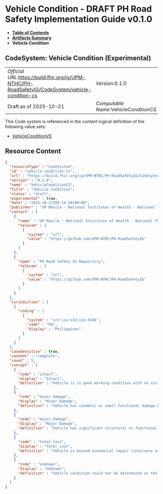 # Vehicle Condition - DRAFT PH Road Safety Implementation Guide v0.1.0

* [**Table of Contents**](toc.md)
* [**Artifacts Summary**](artifacts.md)
* **Vehicle Condition**

## CodeSystem: Vehicle Condition (Experimental) 

| | |
| :--- | :--- |
| *Official URL*:https://build.fhir.org/ig/UPM-NTHC/PH-RoadSafetyIG/CodeSystem/vehicle-condition-cs | *Version*:0.1.0 |
| Draft as of 2025-10-21 | *Computable Name*:VehicleConditionCS |

 This Code system is referenced in the content logical definition of the following value sets: 

* [VehicleConditionVS](ValueSet-vehicle-condition-vs.md)



## Resource Content

```json
{
  "resourceType" : "CodeSystem",
  "id" : "vehicle-condition-cs",
  "url" : "https://build.fhir.org/ig/UPM-NTHC/PH-RoadSafetyIG/CodeSystem/vehicle-condition-cs",
  "version" : "0.1.0",
  "name" : "VehicleConditionCS",
  "title" : "Vehicle Condition",
  "status" : "draft",
  "experimental" : true,
  "date" : "2025-10-21T09:14:28+00:00",
  "publisher" : "UP Manila - National Institutes of Health - National Telehealth Center",
  "contact" : [
    {
      "name" : "UP Manila - National Institutes of Health - National Telehealth Center",
      "telecom" : [
        {
          "system" : "url",
          "value" : "https://github.com/UPM-NTHC/PH-RoadSafetyIG"
        }
      ]
    },
    {
      "name" : "PH Road Safety IG Repository",
      "telecom" : [
        {
          "system" : "url",
          "value" : "https://github.com/UPM-NTHC/PH-RoadSafetyIG"
        }
      ]
    }
  ],
  "jurisdiction" : [
    {
      "coding" : [
        {
          "system" : "urn:iso:std:iso:3166",
          "code" : "PH",
          "display" : "Philippines"
        }
      ]
    }
  ],
  "caseSensitive" : true,
  "content" : "complete",
  "count" : 5,
  "concept" : [
    {
      "code" : "intact",
      "display" : "Intact",
      "definition" : "Vehicle is in good working condition with no visible damage."
    },
    {
      "code" : "minor-damage",
      "display" : "Minor Damage",
      "definition" : "Vehicle has cosmetic or small functional damage but is still operable."
    },
    {
      "code" : "major-damage",
      "display" : "Major Damage",
      "definition" : "Vehicle has significant structural or functional damage, may not be safe to drive."
    },
    {
      "code" : "total-loss",
      "display" : "Total Loss",
      "definition" : "Vehicle is beyond economical repair (insurance write-off)."
    },
    {
      "code" : "unknown",
      "display" : "Unknown",
      "definition" : "Vehicle condition could not be determined at the time of assessment."
    }
  ]
}

```
